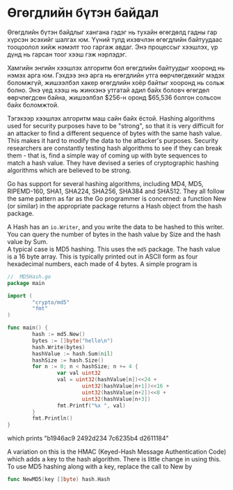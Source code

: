 # Өгөгдлийн бүтэн байдал

Өгөгдлийн бүтэн байдлыг хангана гэдэг нь тухайн өгөгдөлд гадны гар хүрсэн эсэхийг шалгах юм. Үүний тулд ихэвчлэн өгөгдлийн байтуудаас тооцоолол хийж нэмэлт тоо гаргаж авдаг. Энэ процессыг хээшлэх, үр дүнд нь гарсан тоог хээш гэж нэрлэдэг.

Хамгийн энгийн хээшлэх алгоритм бол өгөгдлийн байтуудыг хооронд нь нэмэх арга юм. Гэхдээ энэ арга нь өгөгдлийн утга өөрчлөгдөхийг мэдэх боломжгүй, жишээлбэл хакер өгөгдлийн хоёр байтыг хооронд нь сольж болно. Энэ үед хээш нь жинхэнэ утгатай адил байх боловч өгөгдөл өөрчлөгдсөн байна, жишээлбэл $256-н оронд $65,536 болгон сольсон байх боломжтой.

Тэгэхээр хээшлэх алгоритм маш сайн байх ёстой. Hashing algorithms used for security purposes have to be "strong", so that it is very difficult for an attacker to find a different sequence of bytes with the same hash value. This makes it hard to modify the data to the attacker's purposes. Security researchers are constantly testing hash algorithms to see if they can break them - that is, find a simple way of coming up with byte sequences to match a hash value. They have devised a series of cryptographic hashing algorithms which are believed to be strong.

Go has support for several hashing algorithms, including MD4, MD5, RIPEMD-160, SHA1, SHA224, SHA256, SHA384 and SHA512. They all follow the same pattern as far as the Go programmer is concerned: a function New \(or similar\) in the appropriate package returns a Hash object from the hash package.

A Hash has an `io.Writer`, and you write the data to be hashed to this writer. You can query the number of bytes in the hash value by Size and the hash value by Sum.  
A typical case is MD5 hashing. This uses the `md5` package. The hash value is a 16 byte array. This is typically printed out in ASCII form as four hexadecimal numbers, each made of 4 bytes. A simple program is

```go
//  MD5Hash.go
package main

import (
        "crypto/md5"
        "fmt"
)

func main() {
        hash := md5.New()
        bytes := []byte("hello\n")
        hash.Write(bytes)
        hashValue := hash.Sum(nil)
        hashSize := hash.Size()
        for n := 0; n < hashSize; n += 4 {
                var val uint32
                val = uint32(hashValue[n])<<24 +
                        uint32(hashValue[n+1])<<16 +
                        uint32(hashValue[n+2])<<8 +
                        uint32(hashValue[n+3])
                fmt.Printf("%x ", val)
        }
        fmt.Println()
}
```

which prints "b1946ac9 2492d234 7c6235b4 d2611184"

A variation on this is the HMAC \(Keyed-Hash Message Authentication Code\) which adds a key to the hash algorithm. There is little change in using this. To use MD5 hashing along with a key, replace the call to New by

```go
func NewMD5(key []byte) hash.Hash
```



